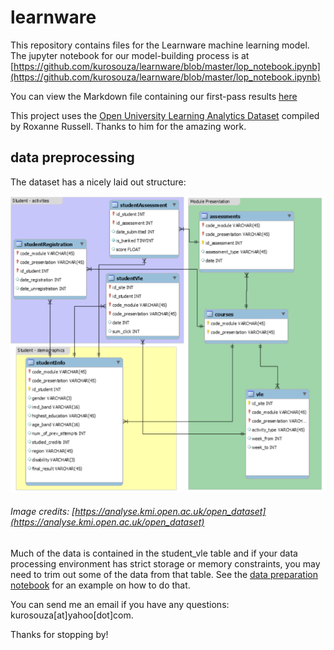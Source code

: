 # learnware

This repository contains files for the Learnware machine learning model. The jupyter notebook for our model-building process is at [https://github.com/kurosouza/learnware/blob/master/lop_notebook.ipynb](https://github.com/kurosouza/learnware/blob/master/lop_notebook.ipynb)

You can view the Markdown file containing our first-pass results [here](https://github.com/kurosouza/learnware/blob/master/lop_notebook_1.md)

This project uses the [Open University Learning Analytics Dataset](https://www.kaggle.com/rocki37/open-university-learning-analytics-dataset) compiled by Roxanne Russell. Thanks to him for the amazing work.

## data preprocessing

The dataset has a nicely laid out structure:

![](./db.png)

###### Image credits: [https://analyse.kmi.open.ac.uk/open_dataset](https://analyse.kmi.open.ac.uk/open_dataset)



Much of the data is contained in the student_vle table and if your data processing environment has strict storage or memory constraints, you may need to trim out some of the data from that table. See the [data preparation notebook](https://github.com/kurosouza/learnware/blob/master/data_preparation.ipynb) for an example on how to do that.

You can send me an email if you have any questions: kurosouza[at]yahoo[dot]com.

Thanks for stopping by!